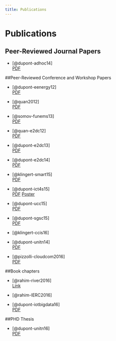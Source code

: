 ```yaml
---
title: Publications
---
```


# Publications

## Peer-Reviewed Journal Papers

-   [@dupont-adhoc14]    
    [PDF](/docs/ADHOC14.pdf)

##Peer-Reviewed Conference and Workshop Papers

-   [@dupont-eenergy12]    
    [PDF](/docs/EENERGY12.pdf)

-   [@quan2012]    
    [PDF](/docs/ISCIS11.pdf)

-   [@somov-funems13]    
    [PDF](/docs/FUNEMS13.pdf)

-   [@quan-e2dc12]    
    [PDF](/docs/E2DC12.pdf)

-   [@dupont-e2dc13]    
    [PDF](/docs/E2DC13.pdf)

-   [@dupont-e2dc14]    
    [PDF](/docs/E2DC14.pdf)

-   [@klingert-smart15]    
    [PDF](/docs/SMART15.pdf)

-   [@dupont-ict4s15]     
    [PDF](/docs/ICT4S15.pdf)
    [Poster](/docs/ICT4SPosterA0.pdf)

-   [@dupont-ucc15]    
    [PDF](/docs/UCC15.pdf)

-   [@dupont-sgsc15]    
    [PDF](/docs/SGSC15.pdf)

-   [@klingert-ccis16]    

-   [@dupont-unitn14]    
    [PDF](/docs/PHDProposal.pdf)

-   [@pizzolli-cloudcom2016]    
    [PDF](/bibliography/files/Paas4IoT_cloudcom_CR.pdf)


##Book chapters

-   [@rahim-river2016]    
    [Link](http://www.riverpublishers.com/book_details.php?book_id=364)

-   [@rahim-IERC2016]    

-   [@dupont-iotbigdata16]    
    [PDF](/bibliography/files/dupont-iotbigdata2016.pdf)

##PHD Thesis

-   [@dupont-unitn16]    
    [PDF](/bibliography/files/cdupont-thesis.pdf)

